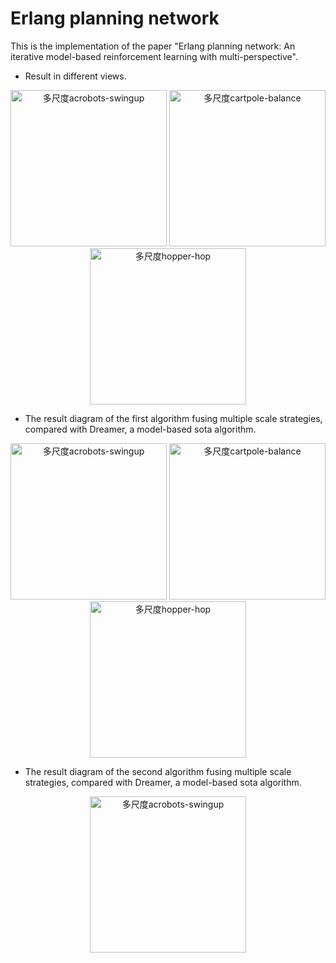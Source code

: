 # Erlang planning network

This is the implementation of the paper "Erlang planning network: An iterative model-based reinforcement learning with multi-perspective".


- Result in different views.

<div align=center>
    <span class='gp-n'>
        <img src='https://github.com/tinyzqh/Kagebunsin-no-jyutu/blob/master/figures/acrobots-swingupFigure_1.png' width="250" alt="多尺度acrobots-swingup"/>
        <img src='https://github.com/tinyzqh/Kagebunsin-no-jyutu/blob/master/figures/cartpole-balanceFigure_1.png' width="250" alt="多尺度cartpole-balance"/>
        <img src='https://github.com/tinyzqh/Kagebunsin-no-jyutu/blob/master/figures/hopper-hopFigure_1.png' width="250" alt="多尺度hopper-hop"/>
    </span>
</div>

- The result diagram of the first algorithm fusing multiple scale strategies, compared with Dreamer, a model-based sota algorithm.

<div align=center>
    <span class='gp-n'>
        <img src='https://github.com/tinyzqh/Kagebunsin-no-jyutu/blob/master/figures/acrobots-swingupall_algorithms_Figure_1.png' width="250" alt="多尺度acrobots-swingup"/>
        <img src='https://github.com/tinyzqh/Kagebunsin-no-jyutu/blob/master/figures/cartpole-balanceall_algorithms_Figure_1.png' width="250" alt="多尺度cartpole-balance"/>
        <img src='https://github.com/tinyzqh/Kagebunsin-no-jyutu/blob/master/figures/hopper-hopall_algorithms_Figure_1.png' width="250" alt="多尺度hopper-hop"/>
    </span>
</div>

- The result diagram of the second algorithm fusing multiple scale strategies, compared with Dreamer, a model-based sota algorithm.

<div align=center>
    <span class='gp-n'>
        <img src='https://github.com/tinyzqh/Kagebunsin-no-jyutu/blob/master/figures/cartpole-balance_aap_all_algorithms_Figure_1.png' width="250" alt="多尺度acrobots-swingup"/>
    </span>
</div>
